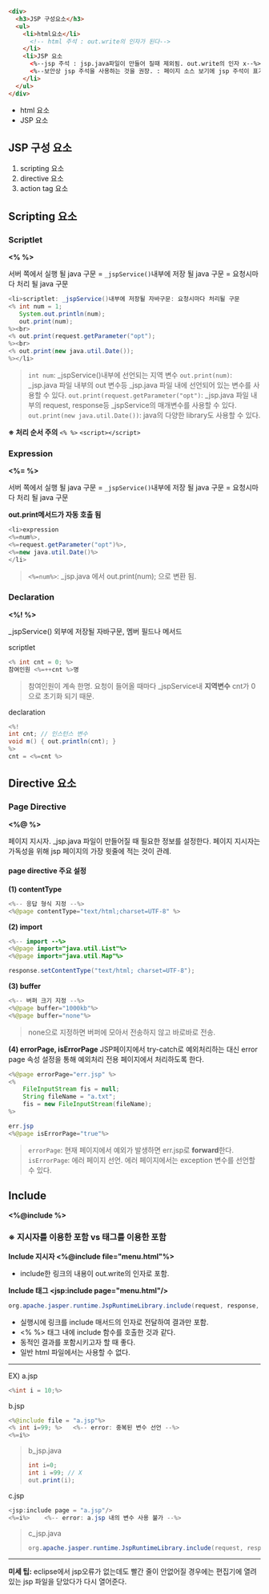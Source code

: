 ```html
<div>
  <h3>JSP 구성요소</h3>
  <ul>
    <li>html요소</li>
      <!-- html 주석 : out.write의 인자가 된다-->
    </li>
    <li>JSP 요소
      <%--jsp 주석 : jsp.java파일이 만들어 질때 제외됨. out.write의 인자 x--%>
      <%--보안상 jsp 주석을 사용하는 것을 권장. : 페이지 소스 보기에 jsp 주석이 표기되지 않음--%>
    </li>
  </ul>
</div>
```
* html 요소
* JSP 요소

## JSP 구성 요소

1. scripting 요소
2. directive 요소
3. action tag 요소

## Scripting 요소

### Scriptlet
**<% %>**

서버 쪽에서 실행 될 java 구문
= `_jspService()`내부에 저장 될 java 구문
= 요청시마다 처리 될 java 구문

```java
<li>scriptlet: _jspService()내부에 저장될 자바구문: 요청시마다 처리될 구문
<% int num = 1;
   System.out.println(num);
   out.print(num);
%><br>
<% out.print(request.getParameter("opt");
%><br>
<% out.print(new java.util.Date());
%></li>
```

>`int num`: _jspService()내부에 선언되는 지역 변수
>`out.print(num)`: _jsp.java 파일 내부의 out 변수등 _jsp.java 파일 내에 선언되어 있는 변수를 사용할 수 있다.
> `out.print(request.getParameter("opt")`: _jsp.java 파일 내부의 request, response등 _jspService의 매개변수를 사용할 수 있다.
> `out.print(new java.util.Date())`: java의 다양한 library도 사용할 수 있다.

**※ 처리 순서 주의**
`<% %>`
`<script></script>`


### Expression

**<%= %>**

서버 쪽에서 실행 될 java 구문
= `_jspService()`내부에 저장 될 java 구문
= 요청시마다 처리 될 java 구문

**out.print메서드가 자동 호출 됨**

```java
<li>expression
<%=num%>, 
<%=request.getParameter("opt")%>, 
<%=new java.util.Date()%>
</li>
```
>`<%=num%>`: _jsp.java 에서 out.print(num); 으로 변환 됨.


### Declaration

**<%! %>**

_jspService() 외부에 저장될 자바구문, 멤버 필드나 메서드

scriptlet
```java
<% int cnt = 0; %>
참여인원 <%=++cnt %>명
```
>참여인원이 계속 한명.
>요청이 들어올 때마다 _jspService내 **지역변수** cnt가 0으로 초기화 되기 때문.

declaration
```java
<%!
int cnt; // 인스턴스 변수
void m() { out.println(cnt); }
%>
cnt = <%=cnt %>
```
>

## Directive 요소

### Page Directive

**<%@ %>**

페이지 지시자.
_jsp.java 파일이 만들어질 때 필요한 정보를 설정한다.
페이지 지시자는 가독성을 위해 jsp 페이지의 가장 윗줄에 적는 것이 관례.

#### page directive 주요 설정
**(1) contentType**
```java
<%-- 응답 형식 지정 --%>
<%@page contentType="text/html;charset=UTF-8" %>
```

**(2) import**
```java
<%-- import --%>
<%@page import="java.util.List"%>
<%@page import="java.util.Map"%>
```
```java
response.setContentType("text/html; charset=UTF-8");
```
**(3) buffer**
```java
<%-- 버퍼 크기 지정 --%>
<%@page buffer="1000kb"%>
<%@page buffer="none"%>
```
>none으로 지정하면 버퍼에 모아서 전송하지 않고 바로바로 전송.

**(4) errorPage, isErrorPage**
JSP페이지에서 try-catch로 예외처리하는 대신 error page 속성 설정을 통해 예외처리 전용 페이지에서 처리하도록 한다.
```java
<%@page errorPage="err.jsp" %>
<%
	FileInputStream fis = null;
    String fileName = "a.txt";
  	fis = new FileInputStream(fileName);
%>
```
```java
err.jsp
<%@page isErrorPage="true"%>
```
>`errorPage`: 현재 페이지에서 예외가 발생하면 err.jsp로 **forward**한다.
>`isErrorPage`: 에러 페이지 선언. 에러 페이지에서는 exception 변수를 선언할 수 있다.



## Include

**<%@include %>**

### ※ 지시자를 이용한 포함 vs 태그를 이용한 포함

**Include 지시자 <%@include file="menu.html"%>**
* include한 링크의 내용이 out.write의 인자로 포함.

 
**Include 태그 <jsp:include page="menu.html"/>**
```java
org.apache.jasper.runtime.JspRuntimeLibrary.include(request, response, "jq/menu.html", out, false);
```
* 실행시에 링크를 include 매서드의 인자로 전달하여 결과만 포함.
* <% %> 태그 내에 include 함수를 호출한 것과 같다.
* 동적인 결과를 포함시키고자 할 때 좋다.
* 일반 html 파일에서는 사용할 수 없다.

---

EX)
a.jsp
```java
<%int i = 10;%>
```
b.jsp
```java
<%@include file = "a.jsp"%>
<% int i=99; %>   <%-- error: 중복된 변수 선언 --%>
<%=i%>
```
>b_jsp.java
>```java
>int i=0;
>int i =99; // X
>out.print(i);
>```


c.jsp
```java
<jsp:include page = "a.jsp"/>
<%=i%>    <%-- error: a.jsp 내의 변수 사용 불가 --%>
```
>c_jsp.java
>```java
>org.apache.jasper.runtime.JspRuntimeLibrary.include(request, response, "a.jsp", out, false);
>```




---
**미세 팁:** 
eclipse에서 jsp오류가 없는데도 빨간 줄이 안없어질 경우에는 편집기에 열려있는 jsp 파일을 닫았다가 다시 열어준다.
<!--stackedit_data:
eyJoaXN0b3J5IjpbLTIwNDc5MzcwNTYsLTQ0ODE3Mjc5NywyMD
I0OTkxMjEzLC0xODEwNjM2NTM5LC01NzgxNTgxOTUsLTkxMjEx
NzQ5NSw0OTc3MjUxNzQsLTExMDgyMjgxNTQsNTE5MTU5NTc2LC
0yODk5OTk3MTYsMTk1NDk1MzU4OSwtMjA1MDQwMjUwMSwxODAw
MTkzMzg2XX0=
-->
